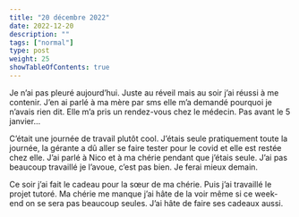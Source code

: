 ```yaml
---
title: "20 décembre 2022"
date: 2022-12-20
description: ""
tags: ["normal"]
type: post
weight: 25
showTableOfContents: true
---
```


Je n’ai pas pleuré aujourd’hui. Juste au réveil mais au soir j’ai réussi à me contenir. J’en ai parlé à ma mère par sms elle m’a demandé pourquoi je n’avais rien dit. Elle m’a pris un rendez-vous chez le médecin. Pas avant le 5 janvier…

C’était une journée de travail plutôt cool. J’étais seule pratiquement toute la journée, la gérante a dû aller se faire tester pour le covid et elle est restée chez elle. J’ai parlé à Nico et à ma chérie pendant que j’étais seule. J’ai pas beaucoup travaillé je l’avoue, c’est pas bien. Je ferai mieux demain.

Ce soir j’ai fait le cadeau pour la sœur de ma chérie. Puis j’ai travaillé le projet tutoré. Ma chérie me manque j’ai hâte de la voir même si ce week-end on se sera pas beaucoup seules. J’ai hâte de faire ses cadeaux aussi.